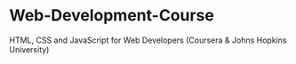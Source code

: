 # Web-Development-Course
HTML, CSS and JavaScript for Web Developers (Coursera &amp; Johns Hopkins University)
